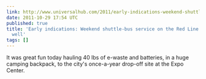 ```yaml
---
link: http://www.universalhub.com/2011/early-indications-weekend-shuttle-bus-service-red
date: 2011-10-29 17:54 UTC
published: true
title: 'Early indications: Weekend shuttle-bus service on the Red Line not going so
  well'
tags: []
---
```


It was great fun today hauling 40 lbs of e-waste and batteries, in a huge camping backpack, to the city's once-a-year drop-off site at the Expo Center.
